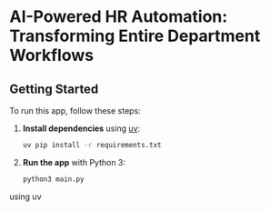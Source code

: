 # AI-Powered HR Automation: Transforming Entire Department Workflows
## Getting Started

To run this app, follow these steps:

1. **Install dependencies** using [uv](https://github.com/astral-sh/uv):

    ```bash
    uv pip install -r requirements.txt
    ```

2. **Run the app** with Python 3:

    ```bash
    python3 main.py
    ```
using uv 


